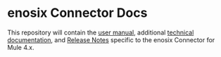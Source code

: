 # enosix Connector Docs
This repository will contain the [user manual](docs/user_manual/user-manual.adoc), additional [technical documentation](docs/technical_reference/technical-reference.adoc), and [Release Notes](releasenotes.md) specific to the enosix Connector for Mule 4.x.
